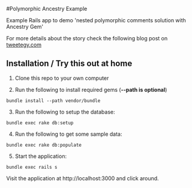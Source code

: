 #Polymorphic Ancestry Example

Example Rails app to demo 'nested polymorphic comments solution with Ancestry Gem'

For more details about the story check the following blog post on [tweetegy.com](http://www.tweetegy.com/2013/04/create-nested-comments-in-rails-using-ancestry-gem/)

## Installation / Try this out at home

1. Clone this repo to your own computer

2. Run the following to install required gems (**--path is optional**)

 ```
bundle install --path vendor/bundle
```

3. Run the following to setup the database:

 ```
bundle exec rake db:setup
```

4. Run the following to get some sample data:

 ```
bundle exec rake db:populate
```

5. Start the application:

 ```
bundle exec rails s
```

Visit the application at http://localhost:3000 and click around.

